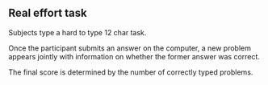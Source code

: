 
## Real effort task

Subjects type a hard to type 12 char task. 

Once the participant submits an answer on the computer, a new problem appears jointly with information on whether the former answer was correct.

The final score is determined by the number of correctly typed problems. 